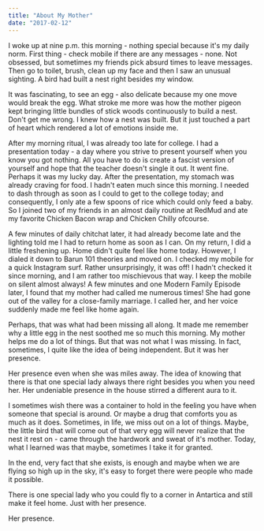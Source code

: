 ```yaml
---
title: "About My Mother"
date: "2017-02-12"
---
```


I woke up at nine p.m. this morning - nothing special because it's my daily norm. First thing - check mobile if there are any messages - none. Not obsessed, but sometimes my friends pick absurd times to leave messages. Then go to toilet, brush, clean up my face and then I saw an unusual sighting. A bird had built a nest right besides my window.

It was fascinating, to see an egg - also delicate because my one move would break the egg. What stroke me more was how the mother pigeon kept bringing little bundles of stick woods continuously to build a nest. Don't get me wrong. I knew how a nest was built. But it just touched a part of heart which rendered a lot of emotions inside me.

After my morning ritual, I was already too late for college. I had a presentation today - a day where you strive to present yourself when you know you got nothing. All you have to do is create a fascist version of yourself and hope that the teacher doesn't single it out. It went fine. Perhaps it was my lucky day. After the presentation, my stomach was already craving for food. I hadn't eaten much since this morning. I needed to dash through as soon as I could to get to the college today; and consequently, I only ate a few spoons of rice which could only feed a baby. So I joined two of my friends in an almost daily routine at RedMud and ate my favorite Chicken Bacon wrap and Chicken Chilly ofcourse.

A few minutes of daily chitchat later, it had already become late and the lighting told me I had to return home as soon as I can. On my return, I did a little freshening up. Home didn't quite feel like home today. However, I dialed it down to Barun 101 theories and moved on. I checked my mobile for a quick Instagram surf. Rather unsurprisingly, it was off! I hadn't checked it since morning, and I am rather too mischievous that way. I keep the mobile on silent almost always! A few minutes and one Modern Family Episode later, I found that my mother had called me numerous times! She had gone out of the valley for a close-family marriage. I called her, and her voice suddenly made me feel like home again.

Perhaps, that was what had been missing all along. It made me remember why a little egg in the nest soothed me so much this morning. My mother helps me do a lot of things. But that was not what I was missing. In fact, sometimes, I quite like the idea of being independent. But it was her presence.

Her presence even when she was miles away. The idea of knowing that there is that one special lady always there right besides you when you need her. Her undeniable presence in the house stirred a different aura to it.

I sometimes wish there was a container to hold in the feeling you have when someone that special is around. Or maybe a drug that comforts you as much as it does. Sometimes, in life, we miss out on a lot of things. Maybe, the little bird that will come out of that very egg will never realize that the nest it rest on - came through the hardwork and sweat of it's mother. Today, what I learned was that maybe, sometimes I take it for granted.

In the end, very fact that she exists, is enough and maybe when we are flying so high up in the sky, it's easy to forget there were people who made it possible.

There is one special lady who you could fly to a corner in Antartica and still make it feel home. Just with her presence.

Her presence.
